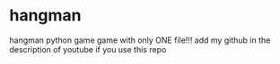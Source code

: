 # hangman
hangman python game 
game with only ONE file!!!
add my github in the description of youtube if you use this repo
